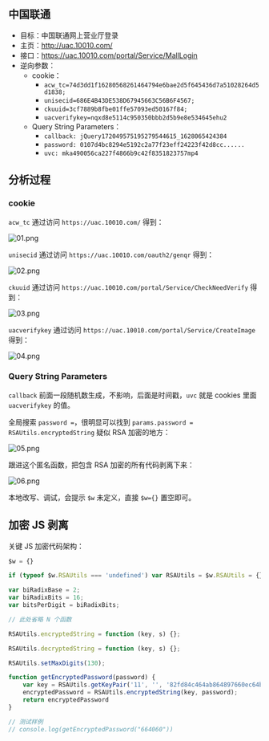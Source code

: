 ## 中国联通

- 目标：中国联通网上营业厅登录
- 主页：http://uac.10010.com/
- 接口：https://uac.10010.com/portal/Service/MallLogin
- 逆向参数：
    - cookie：
        - `acw_tc=74d3dd1f16280568261464794e6bae2d5f645436d7a51028264d5d1838;`
        - `unisecid=686E4B43DE538D67945663C56B6F4567;`
        - `ckuuid=3cf7889b8fbe01ffe57093ed50167f84;`
        - `uacverifykey=nqxd8e5114c950350bbb2d5b9e8e534645ehu2`
    - Query String Parameters：
        - `callback: jQuery172049575195279544615_1628065424384`
        - `password: 0107d4bc8294e5192c2a77f23eff24223f42d8cc......`
        - `uvc: mka490056ca227f4866b9c42f8351823757mp4`
  
## 分析过程

### cookie

`acw_tc` 通过访问 `https://uac.10010.com/` 得到：

![01.png](https://i.loli.net/2021/08/04/h4PTklsOtGIbwZK.png)

`unisecid` 通过访问 `https://uac.10010.com/oauth2/genqr` 得到：

![02.png](https://i.loli.net/2021/08/04/RCEKNy7nA9v8e4W.png)

`ckuuid` 通过访问 `https://uac.10010.com/portal/Service/CheckNeedVerify` 得到：

![03.png](https://i.loli.net/2021/08/04/hbzmKX3Cd5Fs7py.png)

`uacverifykey` 通过访问 `https://uac.10010.com/portal/Service/CreateImage` 得到：

![04.png](https://i.loli.net/2021/08/04/D8g7EzkSKFXr4aB.png)

### Query String Parameters

`callback` 前面一段随机数生成，不影响，后面是时间戳，`uvc` 就是 cookies 里面 `uacverifykey` 的值。

全局搜索 `password =`，很明显可以找到 `params.password = RSAUtils.encryptedString` 疑似 RSA 加密的地方：

![05.png](https://i.loli.net/2021/08/04/9VUFBRuiELIy8Hf.png)

跟进这个匿名函数，把包含 RSA 加密的所有代码剥离下来：

![06.png](https://i.loli.net/2021/08/04/SlKQOkdMyG5NELD.png)

本地改写、调试，会提示 `$w` 未定义，直接 `$w={}` 置空即可。

## 加密 JS 剥离

关键 JS 加密代码架构：

```javascript
$w = {}

if (typeof $w.RSAUtils === 'undefined') var RSAUtils = $w.RSAUtils = {};

var biRadixBase = 2;
var biRadixBits = 16;
var bitsPerDigit = biRadixBits;

// 此处省略 N 个函数

RSAUtils.encryptedString = function (key, s) {};

RSAUtils.decryptedString = function (key, s) {};

RSAUtils.setMaxDigits(130);

function getEncryptedPassword(password) {
    var key = RSAUtils.getKeyPair('11', '', '82fd84c464ab864897660ec64bafc32b998b60d5713dd57177820da7cf2409836b4506aa5c2b2943e701b6810df16da0b47e96274765aaf2d72152c5ca76d796756ec8c496cf4365c350c52312368e0c8c5504a14b1122bbde9c0f05627f33eb05ad52ea1f2c8ca7cf6a68e4ee9eee6b45773dc11fe830778202c8209d2ffaab');
    encryptedPassword = RSAUtils.encryptedString(key, password);
    return encryptedPassword
}

// 测试样例
// console.log(getEncryptedPassword("664060"))
```
